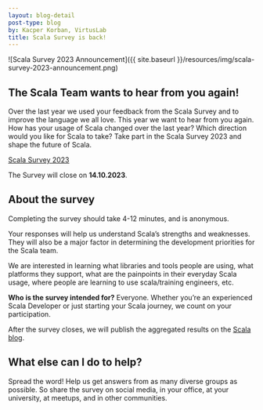 ```yaml
---
layout: blog-detail
post-type: blog
by: Kacper Korban, VirtusLab
title: Scala Survey is back!
---
```


![Scala Survey 2023 Announcement]({{ site.baseurl }}/resources/img/scala-survey-2023-announcement.png)

## The Scala Team wants to hear from you again!

Over the last year we used your feedback from the Scala Survey and to improve the language we all love. This year we want to hear from you again. How has your usage of Scala changed over the last year? Which direction would you like for Scala to take? Take part in the Scala Survey 2023 and shape the future of Scala.

[Scala Survey 2023](https://scala-survey-2023.virtuslab.com/)

The Survey will close on **14.10.2023**.

## About the survey

Completing the survey should take 4-12 minutes, and is anonymous.

Your responses will help us understand Scala’s strengths and weaknesses. They will also be a major factor in determining the development priorities for the Scala team.

We are interested in learning what libraries and tools people are using, what platforms they support, what are the painpoints in their everyday Scala usage, where people are learning to use scala/training engineers, etc.


**Who is the survey intended for?** Everyone. Whether you’re an experienced Scala Developer or just starting your Scala journey, we count on your participation.

After the survey closes, we will publish the aggregated results on the [Scala blog](https://www.scala-lang.org/blog/).


## What else can I do to help?

Spread the word! Help us get answers from as many diverse groups as possible. So share the survey on social media, in your office, at your university, at meetups, and in other communities.
